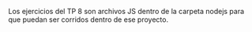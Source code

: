 Los ejercicios del TP 8 son archivos JS dentro de la carpeta nodejs para que puedan ser corridos dentro de ese proyecto.